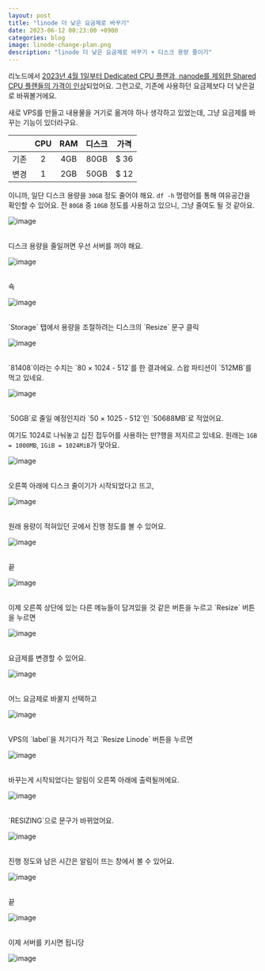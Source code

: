 ```yaml
---
layout: post
title: "linode 더 낮은 요금제로 바꾸기"
date: 2023-06-12 00:23:00 +0900
categories: blog
image: linode-change-plan.png
description: "linode 더 낮은 요금제로 바꾸기 + 디스크 용량 줄이기"
---
```


리노드에서 [2023년 4월 1일부터 Dedicated CPU 플랜과, nanode를 제외한 Shared CPU 플랜들의 가격이 인상](https://www.linode.com/blog/linode/akamai_cloud_computing_price_update/)되었어요.
그런고로, 기존에 사용하던 요금제보다 더 낮은걸로 바꿔볼거에요.

새로 VPS를 만들고 내용물을 거기로 옮겨야 하나 생각하고 있었는데, 그냥 요금제를 바꾸는 기능이 있더라구요.

||CPU|RAM|디스크|가격|
|:--:|:--:|:--:|:--:|:--:|
|기존|2|4GB|80GB|$ 36|
|변경|1|2GB|50GB|$ 12|

이니까, 일단 디스크 용량을 `30GB` 정도 줄어야 해요. `df -h` 명령어를 통해 여유공간을 확인할 수 있어요.
전 `80GB` 중 `10GB` 정도를 사용하고 있으니, 그냥 줄여도 될 것 같아요.

![image]({{site.url}}{{site.baseurl}}/assets/images/linode-change-plan/0.png)

<br>
디스크 용량을 줄일꺼면 우선 서버를 꺼야 해요.

![image]({{site.url}}{{site.baseurl}}/assets/images/linode-change-plan/1.png)

<br>
쇽

![image]({{site.url}}{{site.baseurl}}/assets/images/linode-change-plan/2.png)

<br>
`Storage` 탭에서 용량을 조절하려는 디스크의 `Resize` 문구 클릭

![image]({{site.url}}{{site.baseurl}}/assets/images/linode-change-plan/3.png)

<br>
`81408`이라는 수치는 `80 × 1024 - 512`를 한 결과에요. 스왑 파티션이 `512MB`를 먹고 있네요.

![image]({{site.url}}{{site.baseurl}}/assets/images/linode-change-plan/4.png)

<br>
`50GB`로 줄일 예정인지라 `50 × 1025 - 512`인 `50688MB`로 적었어요.

여기도 1024로 나눠놓고 십진 접두어를 사용하는 만?행을 저지르고 있네요.
원래는 `1GB = 1000MB`, `1GiB = 1024MiB`가 맞아요.

![image]({{site.url}}{{site.baseurl}}/assets/images/linode-change-plan/5.png)

<br>
오른쪽 아래에 디스크 줄이기가 시작되었다고 뜨고,

![image]({{site.url}}{{site.baseurl}}/assets/images/linode-change-plan/6.png)

<br>
원래 용량이 적혀있던 곳에서 진행 정도를 볼 수 있어요.

![image]({{site.url}}{{site.baseurl}}/assets/images/linode-change-plan/7.png)

<br>
끝

![image]({{site.url}}{{site.baseurl}}/assets/images/linode-change-plan/8.jpg)

<br>
이제 오른쪽 상단에 있는 다른 메뉴들이 담겨있을 것 같은 버튼을 누르고 `Resize` 버튼을 누르면

![image]({{site.url}}{{site.baseurl}}/assets/images/thumb/linode-change-plan.png)

<br>
요금제를 변경할 수 있어요.

![image]({{site.url}}{{site.baseurl}}/assets/images/linode-change-plan/9.png)

<br>
어느 요금제로 바꿀지 선택하고

![image]({{site.url}}{{site.baseurl}}/assets/images/linode-change-plan/10.png)

<br>
VPS의 `label`을 저기다가 적고 `Resize Linode` 버튼을 누르면

![image]({{site.url}}{{site.baseurl}}/assets/images/linode-change-plan/11.png)

<br>
바꾸는게 시작되었다는 알림이 오른쪽 아래에 출력될꺼에요.

![image]({{site.url}}{{site.baseurl}}/assets/images/linode-change-plan/12.jpg)

<br>
`RESIZING`으로 문구가 바뀌었어요.

![image]({{site.url}}{{site.baseurl}}/assets/images/linode-change-plan/13.png)

<br>
진행 정도와 남은 시간은 알림이 뜨는 창에서 볼 수 있어요.

![image]({{site.url}}{{site.baseurl}}/assets/images/linode-change-plan/14.jpg)

<br>
끝

![image]({{site.url}}{{site.baseurl}}/assets/images/linode-change-plan/15.png)

<br>
이제 서버를 키시면 됩니당

![image]({{site.url}}{{site.baseurl}}/assets/images/linode-change-plan/16.png)
